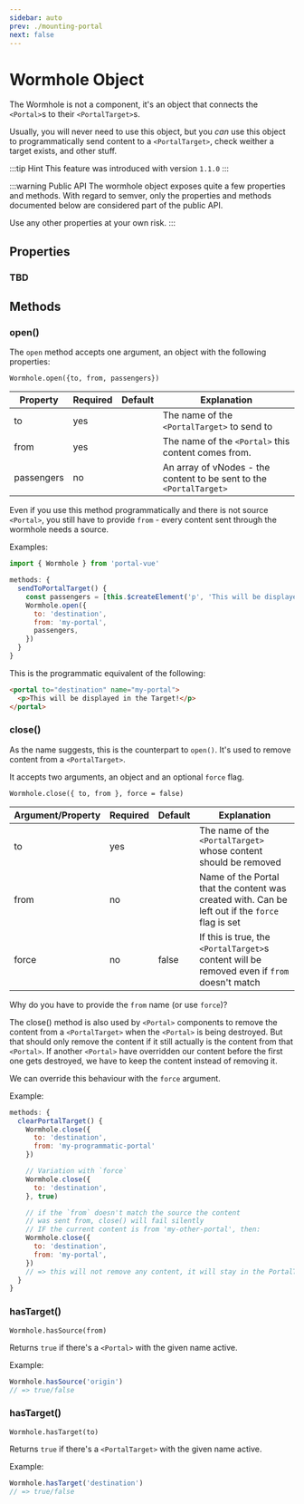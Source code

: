 ```yaml
---
sidebar: auto
prev: ./mounting-portal
next: false
---
```


# Wormhole Object

The Wormhole is not a component, it's an object that connects the `<Portal>`s to their `<PortalTarget>`s.

Usually, you will never need to use this object, but you _can_ use this object to programmatically send content to a `<PortalTarget>`, check weither a target exists, and other stuff.

:::tip Hint
This feature was introduced with version `1.1.0`
:::

:::warning Public API
The wormhole object exposes quite a few properties and methods. With regard to semver, only the properties and methods documented below are considered part of the public API.

Use any other properties at your own risk.
:::

## Properties

### TBD

## Methods

### open()

The `open` method accepts one argument, an object with the following properties:

`Wormhole.open({to, from, passengers})`

| Property   | Required | Default | Explanation                                                       |
| ---------- | -------- | ------- | ----------------------------------------------------------------- |
| to         | yes      |         | The name of the `<PortalTarget>` to send to                         |
| from       | yes      |         | The name of the `<Portal>` this content comes from.                 |
| passengers | no       |         | An array of vNodes - the content to be sent to the `<PortalTarget>` |

Even if you use this method programmatically and there is not source `<Portal>`, you still have to provide `from` - every content sent through the wormhole needs a source.

Examples:

```javascript
import { Wormhole } from 'portal-vue'

methods: {
  sendToPortalTarget() {
    const passengers = [this.$createElement('p', 'This will be displayed in the Target!')]
    Wormhole.open({
      to: 'destination',
      from: 'my-portal',
      passengers,
    })
  }
}
```

This is the programmatic equivalent of the following:

```html
<portal to="destination" name="my-portal">
  <p>This will be displayed in the Target!</p>
</portal>
```

### close()

As the name suggests, this is the counterpart to `open()`. It's used to remove content from a `<PortalTarget>`.

It accepts two arguments, an object and an optional `force` flag.

`Wormhole.close({ to, from }, force = false)`

| Argument/Property | Required | Default | Explanation                                                                                      |
| ----------------- | -------- | ------- | ------------------------------------------------------------------------------------------------ |
| to                | yes      |         | The name of the `<PortalTarget>` whose content should be removed                                   |
| from              | no       |         | Name of the Portal that the content was created with. Can be left out if the `force` flag is set |
| force             | no       | false   | If this is true, the `<PortalTarget>`s content will be removed even if `from` doesn't match        |

Why do you have to provide the `from` name (or use `force`)?

The close() method is also used by `<Portal>` components to remove the content from a `<PortalTarget>` when the `<Portal>` is being destroyed. But that should only remove the content if it still actually is the content from that `<Portal>`. If another `<Portal>` have overridden our content before the first one gets destroyed, we have to keep the content instead of removing it.

We can override this behaviour with the `force` argument.

Example:

```javascript
methods: {
  clearPortalTarget() {
    Wormhole.close({
      to: 'destination',
      from: 'my-programmatic-portal'
    })

    // Variation with `force`
    Wormhole.close({
      to: 'destination',
    }, true)

    // if the `from` doesn't match the source the content
    // was sent from, close() will fail silently
    // IF the current content is from 'my-other-portal', then:
    Wormhole.close({
      to: 'destination',
      from: 'my-portal',
    })
    // => this will not remove any content, it will stay in the PortalTarget
  }
}
```

### hasTarget() <Badge text="2.0.0+"/>

`Wormhole.hasSource(from)`

Returns `true` if there's a `<Portal>` with the given name active.

Example:

```javascript
Wormhole.hasSource('origin')
// => true/false
```

### hasTarget() <Badge text="changed in 2.0.0" type=warning />

`Wormhole.hasTarget(to)`

Returns `true` if there's a `<PortalTarget>` with the given name active.

Example:

```javascript
Wormhole.hasTarget('destination')
// => true/false
```
